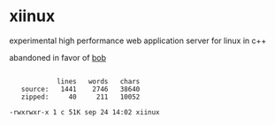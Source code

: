 # xiinux

experimental high performance web application server for linux in c++

abandoned in favor of [bob](https://github.com/calint/bob)

```

            lines   words   chars
   source:   1441    2746   38640
   zipped:     40     211   10052

-rwxrwxr-x 1 c 51K sep 24 14:02 xiinux

```